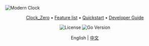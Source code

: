 ![Modern Clock](https://i.imgur.com/8pXqXW7.png)

<div align="center"><p>
<a href="#what-is-this">Clock_Zero</a> •
<a href="#feature-list">Feature list</a> •
<a href="#quickstart">Quickstart</a> •
<a href="#developer-guide">Developer Guide</a>
</p>
<p>
  <img alt="License" src="[https://img.shields.io/badge/license-apache2.0-blue.svg](https://api.clockify.me/api/v1/file/image)">
  <img alt="Go Version" src="https://img.shields.io/badge/go-%3E%3D%201.23.4-blue">
</p>

English | [中文](README.zh_CN.md)

